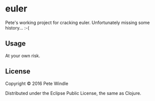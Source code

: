 # euler

Pete's working project for cracking euler. Unfortunately missing some history... :-(

## Usage

At your own risk.

## License

Copyright © 2016 Pete Windle

Distributed under the Eclipse Public License, the same as Clojure.
